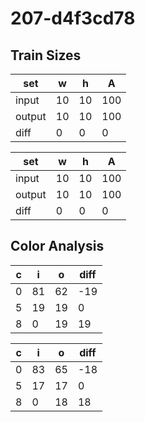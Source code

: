 # 207-d4f3cd78
## Train Sizes

|set|w|h|A|
|---|---|---|---|
|input|10|10|100|
|output|10|10|100|
|diff|0|0|0|


|set|w|h|A|
|---|---|---|---|
|input|10|10|100|
|output|10|10|100|
|diff|0|0|0|


## Color Analysis

|c|i|o|diff|
|---|---|---|---|
|0|81|62|-19|
|5|19|19|0|
|8|0|19|19|


|c|i|o|diff|
|---|---|---|---|
|0|83|65|-18|
|5|17|17|0|
|8|0|18|18|

